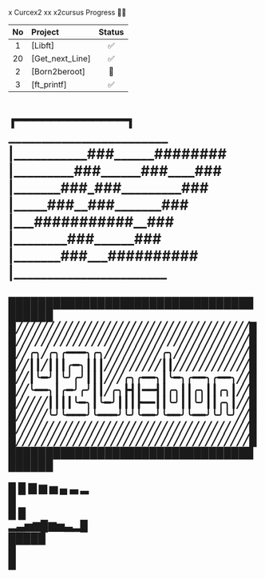 x Curcex2
xx x2cursus Progress 💪🏻


| No  | Project                  | Status |  
| :-: | :----------------------- | :----: | 
| 1   | [Libft]                  | ✅     |  
| 20  | [Get_next_Line]          | ✅     |  
| 2   | [Born2beroot]            | 📝     |    
| 3   | [ft_printf]              | ✅     |                                      

<h1>┏━━━━━━━━━━━━━┓
________________________<br>
|___________###______######## <br>
|_________###______###____### <br>
|_______###_###_________###<br>
|_____###__###_______###<br>
|___###########__###<br>
|________###______###<br>
|_______###___##########<br>
|_______________________<br>
<h2>
███████████████████████████████████████ <br>
█╱╱╱╱╱╱╱╱╱╱╱╱╱╱╱╱╱╱╱╱╱╱╱╱╱╱╱╱╱╱╱╱╱╱╱╱╱█<br>
█╱╱╱╱╱╱╱╱╱╱╱╱╱╱╱╱╱╱╱╱╱╱╱╱╱╱╱╱╱╱╱╱╱╱╱╱╱█<br>
█╱╱╭╮╱╭╮╭━━━╮╭╮╱╱╱╱╱╱╱╱╱╭╮╱╱╱╱╱╱╱╱╱╱╱╱█<br>
█╱╱┃┃╱┃┃┃╭━╮┃┃┃╱╱╱╱╱╱╱╱╱┃┃╱╱╱╱╱╱╱╱╱╱╱╱█<br>
█╱╱┃╰━╯┃╰╯╭╯┃┃┃╱╱╱╭╮╭━━╮┃╰━╮╭━━╮╭━━╮╱╱█<br>
█╱╱╰━━╮┃╭━╯╭╯┃┃╱╭╮┣┫┃━━┫┃╭╮┃┃╭╮┃┃╭╮┃╱╱█<br>
█╱╱╱╱╱┃┃┃┃╰━╮┃╰━╯┃┃┃┣━━┃┃╰╯┃┃╰╯┃┃╭╮┃╱╱█<br>
█╱╱╱╱╱╰╯╰━━━╯╰━━━╯╰╯╰━━╯╰━━╯╰━━╯╰╯╰╯╱╱█<br>
█╱╱╱╱╱╱╱╱╱╱╱╱╱╱╱╱╱╱╱╱╱╱╱╱╱╱╱╱╱╱╱╱╱╱╱╱╱█<br>
█╱╱╱╱╱╱╱╱╱╱╱╱╱╱╱╱╱╱╱╱╱╱╱╱╱╱╱╱╱╱╱╱╱╱╱╱╱█<br>
███████████████████████████████████████
  
  █ █ ▇ ▆ ▅ ▄ ▃ ▂<br>
  █ <br>
  █ █<br>
  ▂▃▅▆█▆▅▃▂█<br>
  █████<br>
  █<br>
  █<br>
